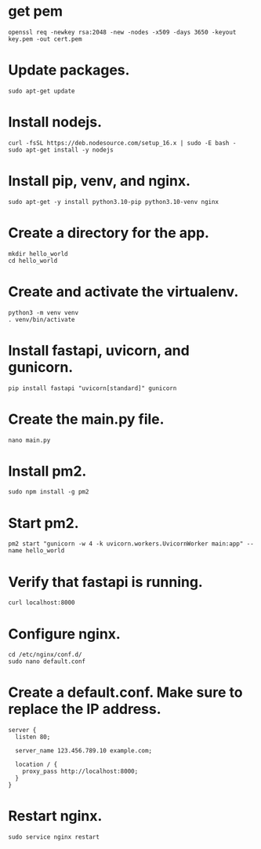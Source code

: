 # get pem
```openssl req -newkey rsa:2048 -new -nodes -x509 -days 3650 -keyout key.pem -out cert.pem```
# Update packages.
```sudo apt-get update```
# Install nodejs.
```
curl -fsSL https://deb.nodesource.com/setup_16.x | sudo -E bash -
sudo apt-get install -y nodejs
```
# Install pip, venv, and nginx.
```sudo apt-get -y install python3.10-pip python3.10-venv nginx```
# Create a directory for the app.
```
mkdir hello_world
cd hello_world
```
# Create and activate the virtualenv.
```
python3 -m venv venv
. venv/bin/activate
```
# Install fastapi, uvicorn, and gunicorn.
```pip install fastapi "uvicorn[standard]" gunicorn```
# Create the main.py file.
```nano main.py```
# Install pm2.
```sudo npm install -g pm2```
# Start pm2.
```pm2 start "gunicorn -w 4 -k uvicorn.workers.UvicornWorker main:app" --name hello_world```
# Verify that fastapi is running.
```curl localhost:8000```
# Configure nginx.
```
cd /etc/nginx/conf.d/
sudo nano default.conf
```
# Create a default.conf. Make sure to replace the IP address.
```
server {
  listen 80;

  server_name 123.456.789.10 example.com;

  location / {
    proxy_pass http://localhost:8000;
  }
}
```
# Restart nginx.
```sudo service nginx restart```
